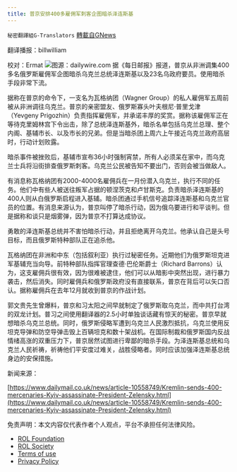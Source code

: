 ```yaml
---
title: 普京安排400多雇佣军刺客企图暗杀泽连斯基
---
```

`秘密翻譯組G-Translators` [轉載自GNews](https://gnews.org/zh-hans/2082406/)

翻译播报：billwilliam

校对：Ermat
![](https://assets.gnews.org/wp-content/uploads/2022/02/unnamed-4-1.jpg)图源：dailywire.com
据《每日邮报》报道，普京从非洲调集400多名俄罗斯雇佣军企图暗杀乌克兰总统泽连斯基以及23名乌政府要员。使用暗杀手段非常下流。

据称在普京的命令下，一支名为瓦格纳团（Wagner Group）的私人雇佣军五周前被从非洲调往乌克兰。普京的亲密盟友、俄罗斯寡头叶夫根尼·普里戈津（Yevgeny Prigozhin）负责指挥雇佣军，并承诺丰厚的奖赏。据称该雇佣军正在等待克里姆林宫下令出击，除了总统泽连斯基外，暗杀名单包括乌克兰总理、整个内阁、基辅市长、以及市长的兄弟。但是当暗杀团上周六上午接近乌克兰政府高层时，行动计划败露。

暗杀事件被挫败后，基辅市宣布36小时强制宵禁，所有人必须呆在家中，而乌克兰士兵将沿街排查俄罗斯刺客。乌克兰公民被告知不要出门，否则会被当做敌人。

有消息称瓦格纳团有2000-4000名雇佣兵在一月份潜入乌克兰，执行不同的任务。他们中有些人被送往叛军占据的顿涅茨克和卢甘斯克。负责暗杀泽连斯基的400人则从白俄罗斯启程进入基辅。暗杀团通过手机信号追踪泽连斯基和乌克兰官员的位置。有消息来源认为，普京叫停了暗杀行动，因为俄乌要进行和平谈判。但是据称和谈只是烟雾弹，因为普京不打算达成协议。

勇敢的泽连斯基总统并不害怕暗杀行动，并且拒绝离开乌克兰。他承认自己是头号目标，而且俄罗斯特种部队正在追杀他。

瓦格纳团在非洲和中东（包括叙利亚）执行过秘密任务。近期他们为俄罗斯坦克进军基辅充当向导。前特种部队指挥官理查德·巴伦斯爵士（Richard Barrons）认为，这支雇佣兵很有效，因为很难被逮住，他们可以从暗影中突然出现，进行暴力袭击，然后消失。同时雇佣兵和俄罗斯政府没有直接联系，普京在背后可以矢口否认。据称雇佣兵在去年12月就收到普京的作战计划。

郭文贵先生曾爆料，普京和习太阳之间早就制定了俄罗斯取乌克兰，而中共打台湾的双龙计划。普习之间使用翻译器的2.5小时单独谈话藏有惊天的秘密。普京早就想暗杀乌克兰总统。同时，俄罗斯侵略军遭到乌克兰人民激烈抵抗，乌克兰使用反坦克导弹和防空导弹击毁上百辆坦克和数十架战机。在国际制裁和俄罗斯国内反战情绪高涨的双重压力下，普京居然试图进行卑鄙的暗杀手段。为泽连斯基总统和乌克兰人民祈祷，祈祷他们平安度过难关，战胜侵略者。同时应该加强泽连斯基总统身边的安保措施。

新闻来源：

[https://www.dailymail.co.uk/news/article-10558749/Kremlin-sends-400-mercenaries-Kyiv-assassinate-President-Zelensky.html](https://www.dailymail.co.uk/news/article-10558749/Kremlin-sends-400-mercenaries-Kyiv-assassinate-President-Zelensky.html)

 

免责声明：本文内容仅代表作者个人观点，平台不承担任何法律风险。

- [ROL Foundation](https://rolfoundation.org/)
- [ROL Society](https://rolsociety.org/)
- [Terms of use](https://gnews.org/terms-of-use-3/)
- [Privacy Policy](https://gnews.org/privacy-policy/)
